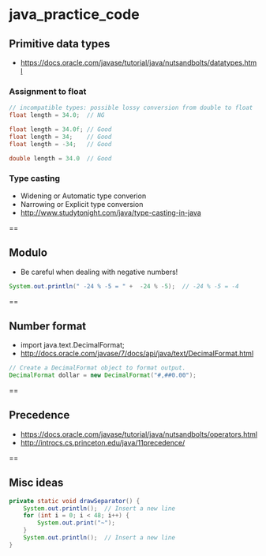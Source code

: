 # java_practice_code

## Primitive data types
- https://docs.oracle.com/javase/tutorial/java/nutsandbolts/datatypes.html

### Assignment to float
```java
// incompatible types: possible lossy conversion from double to float
float length = 34.0;  // NG

float length = 34.0f; // Good
float length = 34;    // Good
float length = -34;   // Good

double length = 34.0  // Good
```

### Type casting
- Widening or Automatic type converion
- Narrowing or Explicit type conversion
- http://www.studytonight.com/java/type-casting-in-java

==

## Modulo
- Be careful when dealing with negative numbers!
```java
System.out.println(" -24 % -5 = " +  -24 % -5);  // -24 % -5 = -4
```

==

## Number format
- import java.text.DecimalFormat;
- http://docs.oracle.com/javase/7/docs/api/java/text/DecimalFormat.html

```java
// Create a DecimalFormat object to format output.    
DecimalFormat dollar = new DecimalFormat("#,##0.00");
```

==

## Precedence
- https://docs.oracle.com/javase/tutorial/java/nutsandbolts/operators.html
- http://introcs.cs.princeton.edu/java/11precedence/

==

## Misc ideas

```java
private static void drawSeparator() {
    System.out.println();  // Insert a new line
    for (int i = 0; i < 48; i++) {
        System.out.print("~");
    }
    System.out.println();  // Insert a new line
}
```
